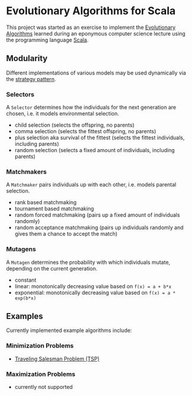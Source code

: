 # Evolutionary Algorithms for Scala

This project was started as an exercise to implement the [Evolutionary Algorithms][ea] learned
during an eponymous computer science lecture using the programming language [Scala][scala].


## Modularity

Different implementations of various models may be used dynamically via the [strategy
pattern][strategy].

### Selectors

A `Selector` determines how the individuals for the next generation are chosen, i.e. it models
environmental selection.

-   child selection (selects the offspring, no parents)
-   comma selection (selects the fittest offspring, no parents)
-   plus selection aka survival of the fittest (selects the fittest individuals, including parents)
-   random selection (selects a fixed amount of individuals, including parents)

### Matchmakers

A `Matchmaker` pairs individuals up with each other, i.e. models parental selection.

-   rank based matchmaking
-   tournament based matchmaking
-   random forced matchmaking (pairs up a fixed amount of individuals randomly)
-   random acceptance matchmaking (pairs up individuals randomly and gives them a chance to accept
    the match)

### Mutagens

A `Mutagen` determines the probability with which individuals mutate, depending on the current
generation.

-   constant
-   linear: monotonically decreasing value based on `f(x) = a + b*x`
-   exponential: monotonically decreasing value based on `f(x) = a * exp(b*x)`


## Examples

Currently implemented example algorithms include:

### Minimization Problems

-   [Traveling Salesman Problem (TSP)][tsp]

### Maximization Problems

-   currently not supported


[ea]: http://en.wikipedia.org/wiki/Evolutionary_algorithm
[scala]: http://www.scala-lang.org/
[strategy]: http://en.wikipedia.org/wiki/Strategy_pattern
[tsp]: http://en.wikipedia.org/wiki/Travelling_salesman_problem


